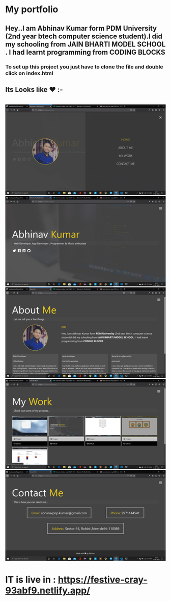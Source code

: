 # My portfolio

## Hey..I am Abhinav Kumar form <b>PDM University</b> (2nd year btech computer science student).I did my schooling from <b>JAIN BHARTI MODEL SCHOOL </b> . I had learnt programming  from <b>CODING BLOCKS</b></p>
    
### To set up this project you just have to clone the file and double click on index.html

## Its Looks like ❤ :-
<br>
<img src = "/dist/img/sc1.png">
<br>
<img src = "/dist/img/sc2.png">
<br>
<img src = "/dist/img/sc3.png">
<br>
<img src = "/dist/img/sc4.png">
<br>
<img src = "/dist/img/sc5.png">
<br>

# IT is live in : <a herf = "https://festive-cray-93abf9.netlify.app/">https://festive-cray-93abf9.netlify.app/</a>